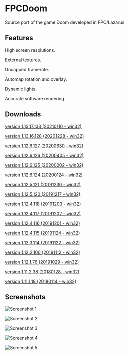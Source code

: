 # FPCDoom
Source port of the game Doom developed in FPC/Lazarus

## Features
High screen resolutions.

External textures.

Uncapped framerate.

Automap rotation and overlay.

Dynamic lights.

Accurate software rendering.

## Downloads
[version 1.13.17.133 (20210110 - win32)](https://sourceforge.net/projects/fpcdoom/files/FPCDoom_1.13.17.133/FPCDoom_1.13.17.133_bin.zip/download)

[version 1.13.16.128 (20201228 - win32)](https://sourceforge.net/projects/fpcdoom/files/FPCDoom_1.13.16.128/FPCDoom_1.13.16.128_bin.zip/download)

[version 1.12.6.127 (20200630 - win32)](https://sourceforge.net/projects/fpcdoom/files/FPCDoom_1.12.6.127/FPCDoom_1.12.6.127_bin.zip/download)

[version 1.12.6.126 (20200405 - win32)](https://sourceforge.net/projects/fpcdoom/files/FPCDoom_1.12.6.126/FPCDoom_1.12.6.126_bin.zip/download)

[version 1.12.6.125 (20200202 - win32)](https://sourceforge.net/projects/fpcdoom/files/FPCDoom_1.12.6.125/FPCDoom_1.12.6.125_bin.zip/download)

[version 1.12.6.124 (20200124 - win32)](https://sourceforge.net/projects/fpcdoom/files/FPCDoom_1.12.6.124/FPCDoom_1.12.6.124_bin.zip/download)

[version 1.12.5.121 (20191230 - win32)](https://sourceforge.net/projects/fpcdoom/files/FPCDoom_1.12.5.121/FPCDoom_1.12.5.121_bin.zip/download)

[version 1.12.5.120 (20191217 - win32)](https://sourceforge.net/projects/fpcdoom/files/FPCDoom_1.12.5.120/FPCDoom_1.12.5.120_bin.zip/download)

[version 1.12.4.118 (20191203 - win32)](https://sourceforge.net/projects/fpcdoom/files/FPCDoom_1.12.4.118/FPCDoom_1.12.4.118_bin.zip/download)

[version 1.12.4.117 (20191202 - win32)](https://sourceforge.net/projects/fpcdoom/files/FPCDoom_1.12.4.117/FPCDoom_1.12.4.117_bin.zip/download)

[version 1.12.4.116 (20191201 - win32)](https://sourceforge.net/projects/fpcdoom/files/FPCDoom_1.12.4.116/FPCDoom_1.12.4.116_bin.zip/download)

[version 1.12.4.115 (20191124 - win32)](https://sourceforge.net/projects/fpcdoom/files/FPCDoom_1.12.4.115/FPCDoom_1.12.4.115_bin.zip/download)

[version 1.12.3.114 (20191122 - win32)](https://sourceforge.net/projects/fpcdoom/files/FPCDoom_1.12.3.114/FPCDoom_1.12.3.114_bin.zip/download)

[version 1.12.2.100 (20191112 - win32)](https://sourceforge.net/projects/fpcdoom/files/FPCDoom_1.12.2.100/FPCDoom_1.12.2.100_bin.zip/download)

[version 1.12.1.76 (20191029 - win32)](https://sourceforge.net/projects/fpcdoom/files/FPCDoom_1.12.1.76/FPCDoom_1.12.1.76_bin.zip/download)

[version 1.11.2.38 (20180128 - win32)](https://sourceforge.net/projects/fpcdoom/files/FPCDoom_1.11.2.38/FPCDoom_1.11.2.38_bin.zip/download)

[version 1.11.1.18 (20180114 - win32)](https://sourceforge.net/projects/fpcdoom/files/FPCDoom_1.11.1.18/FPCDoom_1.11.1.18_bin.zip/download)


## Screenshots

![Screenshot 1](https://i.postimg.cc/nrMS7L9G/LIGHTMAP-01.png "Screenshot 1")


![Screenshot 2](https://i.postimg.cc/pTW6WC27/PALETTE-4-4-4-02.png "Screenshot 2")


![Screenshot 3](https://i.postimg.cc/hGbYR6qT/menu-1-detail.jpg "Screenshot 3")


![Screenshot 4](https://i.postimg.cc/tgHcfy89/menu-2-aspect.jpg "Screenshot 4")


![Screenshot 5](https://i.postimg.cc/ryhvpBR9/menu-5-mirror.jpg "Screenshot 5")


